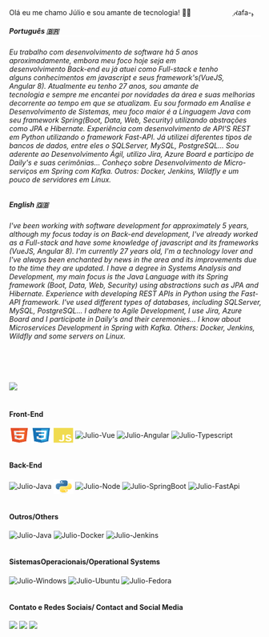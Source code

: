 <img align="right" alt="Rafa-pic" height="150" src="https://avatars.githubusercontent.com/u/57002271?s=400&amp;u=501a84b133b7053bc23162bd0b038c4146dccd99&amp;v=4" style="border-radius: 50%;max-width: 100%;">
    Olá eu me chamo Júlio e sou amante de tecnologia! 👩‍💻
<h5 style="border-bottom: 1px solid white;">Português 🇧🇷</h5>
<h6>
Eu trabalho com desenvolvimento de software há 5 anos aproximadamente, embora meu foco hoje seja em desenvolvimento Back-end eu já atuei como Full-stack e tenho alguns conhecimentos em javascript e seus framework's(VueJS, Angular 8).
Atualmente eu tenho 27 anos, sou amante de tecnologia e sempre me encantei por novidades da área e suas melhorias decorrente ao tempo em que se atualizam.
Eu sou formado em Analise e Desenvolvimento de Sistemas, meu foco maior é a Linguagem Java com seu framework Spring(Boot, Data, Web, Security) utilizando abstrações como JPA e Hibernate.
Experiência com desenvolvimento de API'S REST em Python utilizando o framework Fast-API.
Já utilizei diferentes tipos de bancos de dados, entre eles o SQLServer, MySQL, PostgreSQL...
Sou aderente ao Desenvolvimento Ágil, utilizo Jira, Azure Board e participo de Daily's e suas cerimônias...
Conheço sobre Desenvolvimento de Micro-serviços em Spring com Kafka.
Outros: Docker, Jenkins, Wildfly e um pouco de servidores em Linux.</h6
<br> 
<h5 style="border-bottom: 1px solid white;">English 🇬🇧</h5>
<h6> I've been working with software development for approximately 5 years, although my focus today is on Back-end development, I've already worked as a Full-stack and have some knowledge of javascript and its frameworks (VueJS, Angular 8). I'm currently 27 years old, I'm a technology lover and I've always been enchanted by news in the area and its improvements due to the time they are updated. I have a degree in Systems Analysis and Development, my main focus is the Java Language with its Spring framework (Boot, Data, Web, Security) using abstractions such as JPA and Hibernate. Experience with developing REST APIs in Python using the Fast-API framework. I've used different types of databases, including SQLServer, MySQL, PostgreSQL... I adhere to Agile Development, I use Jira, Azure Board and I participate in Daily's and their ceremonies... I know about Microservices Development in Spring with Kafka. Others: Docker, Jenkins, Wildfly and some servers on Linux.</h6>
<br><br><br>
<div>
  <picture>
   <source 
      srcset="https://github-readme-stats.vercel.app/api?username=BielHaard&show_icons=true&theme=radical"
      media="(prefers-color-scheme: cobalt)"
      />
   <source
      srcset="https://github-readme-stats.vercel.app/api?username=BielHaard&show_icons=true"
      media="(prefers-color-scheme: radical), (prefers-color-scheme: no-preference)"
      />
   <img src="https://github-readme-stats.vercel.app/api?username=BielHaard&show_icons=true" />
</picture>

</div>

<div style="display: inline_block">
   <br>
   <h4>Front-End</h4>
   <img align="center" alt="Julio-HTML" height="30" width="40" src="https://raw.githubusercontent.com/devicons/devicon/master/icons/html5/html5-original.svg">
   <img align="center" alt="Julio-CSS" height="30" width="40" src="https://raw.githubusercontent.com/devicons/devicon/master/icons/css3/css3-original.svg">
   <img align="center" alt="Julio-js" height="30" width="40" src="https://raw.githubusercontent.com/devicons/devicon/master/icons/javascript/javascript-plain.svg">
   <img align="center" alt="Julio-Vue" height="30" width="40" src="https://cdn.jsdelivr.net/gh/devicons/devicon/icons/vuejs/vuejs-original.svg">
   <img align="center" alt="Julio-Angular" height="30" width="40" src="https://cdn.jsdelivr.net/gh/devicons/devicon/icons/angularjs/angularjs-original.svg">
   <img align="center" alt="Julio-Typescript" height="30" width="40" src="https://cdn.jsdelivr.net/gh/devicons/devicon/icons/angularjs/angularjs-original.svg">
</div>
<div style="display: inline_block">
   <br>
   <h4>Back-End</h4>
   <img align="center" alt="Julio-Java" height="30" width="40" src="https://cdn.jsdelivr.net/gh/devicons/devicon/icons/java/java-original.svg">
   <img align="center" alt="Julio-Python" height="30" width="40" src="https://raw.githubusercontent.com/devicons/devicon/master/icons/python/python-original.svg">
   <img align="center" alt="Julio-Node" height="30" width="40" src="https://cdn.jsdelivr.net/gh/devicons/devicon/icons/nodejs/nodejs-original.svg">
   <img align="center" alt="Julio-SpringBoot" height="30" width="40" src="https://cdn.jsdelivr.net/gh/devicons/devicon/icons/spring/spring-original.svg">
   <img align="center" alt="Julio-FastApi" height="30" width="40" src="https://cdn.jsdelivr.net/gh/devicons/devicon/icons/fastapi/fastapi-original.svg">
</div>
<div style="display: inline_block">
   <br>
   <h4>Outros/Others</h4>
   <img align="center" alt="Julio-Java" height="30" width="40" src="https://cdn.jsdelivr.net/gh/devicons/devicon/icons/azure/azure-original.svg" />
   <img align="center" alt="Julio-Docker" height="50" width="60" src="https://cdn.jsdelivr.net/gh/devicons/devicon/icons/docker/docker-original.svg">
   <img align="center" alt="Julio-Jenkins" height="30" width="40" src="https://cdn.jsdelivr.net/gh/devicons/devicon/icons/jenkins/jenkins-original.svg">
   <i class="devicon-apachekafka-original"></i>
</div>
<div style="display: inline_block">
   <br>
   <h4>SistemasOperacionais/Operational Systems</h4>
   <img align="center" alt="Julio-Windows" height="30" width="40" src="https://cdn.jsdelivr.net/gh/devicons/devicon/icons/windows8/windows8-original.svg" />
   <img align="center" alt="Julio-Ubuntu" height="30" width="40" src="https://cdn.jsdelivr.net/gh/devicons/devicon/icons/ubuntu/ubuntu-plain.svg">
   <img align="center" alt="Julio-Fedora" height="30" width="40" src="https://cdn.jsdelivr.net/gh/devicons/devicon/icons/fedora/fedora-original.svg">
</div>
<br>
<div> 
  <h4>Contato e Redes Sociais/ Contact and Social Media</h4>
   <a href="https://www.instagram.com/juliao.garcia" target="_blank"><img src="https://img.shields.io/badge/-Instagram-%23E4405F?style=for-the-badge&logo=instagram&logoColor=white" target="_blank"></a>
   <a href = "mailto:julio.garcia.profissional@gmail.com"><img src="https://img.shields.io/badge/-Gmail-%23333?style=for-the-badge&logo=gmail&logoColor=white" target="_blank"></a>
   <a href="https://www.linkedin.com/in/j%C3%BAlio-gabriel-garcia-588761196/" target="_blank"><img src="https://img.shields.io/badge/-LinkedIn-%230077B5?style=for-the-badge&logo=linkedin&logoColor=white" target="_blank"></a> 
</div>

